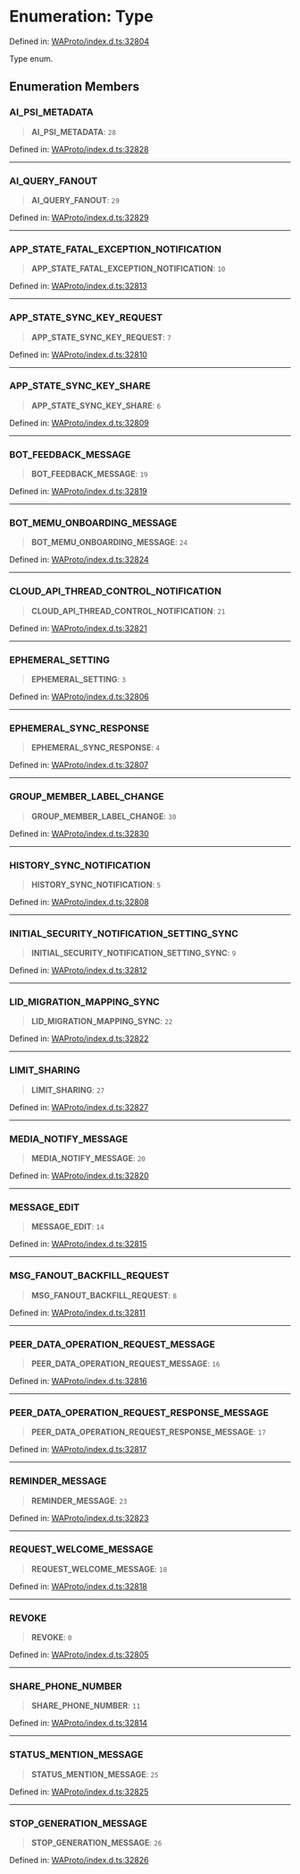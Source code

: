 # Enumeration: Type

Defined in: [WAProto/index.d.ts:32804](https://github.com/Fokusdotid/bail/blob/8a30cf93a8ac726f06d1ad6578695812a8253e53/WAProto/index.d.ts#L32804)

Type enum.

## Enumeration Members

### AI\_PSI\_METADATA

> **AI\_PSI\_METADATA**: `28`

Defined in: [WAProto/index.d.ts:32828](https://github.com/Fokusdotid/bail/blob/8a30cf93a8ac726f06d1ad6578695812a8253e53/WAProto/index.d.ts#L32828)

***

### AI\_QUERY\_FANOUT

> **AI\_QUERY\_FANOUT**: `29`

Defined in: [WAProto/index.d.ts:32829](https://github.com/Fokusdotid/bail/blob/8a30cf93a8ac726f06d1ad6578695812a8253e53/WAProto/index.d.ts#L32829)

***

### APP\_STATE\_FATAL\_EXCEPTION\_NOTIFICATION

> **APP\_STATE\_FATAL\_EXCEPTION\_NOTIFICATION**: `10`

Defined in: [WAProto/index.d.ts:32813](https://github.com/Fokusdotid/bail/blob/8a30cf93a8ac726f06d1ad6578695812a8253e53/WAProto/index.d.ts#L32813)

***

### APP\_STATE\_SYNC\_KEY\_REQUEST

> **APP\_STATE\_SYNC\_KEY\_REQUEST**: `7`

Defined in: [WAProto/index.d.ts:32810](https://github.com/Fokusdotid/bail/blob/8a30cf93a8ac726f06d1ad6578695812a8253e53/WAProto/index.d.ts#L32810)

***

### APP\_STATE\_SYNC\_KEY\_SHARE

> **APP\_STATE\_SYNC\_KEY\_SHARE**: `6`

Defined in: [WAProto/index.d.ts:32809](https://github.com/Fokusdotid/bail/blob/8a30cf93a8ac726f06d1ad6578695812a8253e53/WAProto/index.d.ts#L32809)

***

### BOT\_FEEDBACK\_MESSAGE

> **BOT\_FEEDBACK\_MESSAGE**: `19`

Defined in: [WAProto/index.d.ts:32819](https://github.com/Fokusdotid/bail/blob/8a30cf93a8ac726f06d1ad6578695812a8253e53/WAProto/index.d.ts#L32819)

***

### BOT\_MEMU\_ONBOARDING\_MESSAGE

> **BOT\_MEMU\_ONBOARDING\_MESSAGE**: `24`

Defined in: [WAProto/index.d.ts:32824](https://github.com/Fokusdotid/bail/blob/8a30cf93a8ac726f06d1ad6578695812a8253e53/WAProto/index.d.ts#L32824)

***

### CLOUD\_API\_THREAD\_CONTROL\_NOTIFICATION

> **CLOUD\_API\_THREAD\_CONTROL\_NOTIFICATION**: `21`

Defined in: [WAProto/index.d.ts:32821](https://github.com/Fokusdotid/bail/blob/8a30cf93a8ac726f06d1ad6578695812a8253e53/WAProto/index.d.ts#L32821)

***

### EPHEMERAL\_SETTING

> **EPHEMERAL\_SETTING**: `3`

Defined in: [WAProto/index.d.ts:32806](https://github.com/Fokusdotid/bail/blob/8a30cf93a8ac726f06d1ad6578695812a8253e53/WAProto/index.d.ts#L32806)

***

### EPHEMERAL\_SYNC\_RESPONSE

> **EPHEMERAL\_SYNC\_RESPONSE**: `4`

Defined in: [WAProto/index.d.ts:32807](https://github.com/Fokusdotid/bail/blob/8a30cf93a8ac726f06d1ad6578695812a8253e53/WAProto/index.d.ts#L32807)

***

### GROUP\_MEMBER\_LABEL\_CHANGE

> **GROUP\_MEMBER\_LABEL\_CHANGE**: `30`

Defined in: [WAProto/index.d.ts:32830](https://github.com/Fokusdotid/bail/blob/8a30cf93a8ac726f06d1ad6578695812a8253e53/WAProto/index.d.ts#L32830)

***

### HISTORY\_SYNC\_NOTIFICATION

> **HISTORY\_SYNC\_NOTIFICATION**: `5`

Defined in: [WAProto/index.d.ts:32808](https://github.com/Fokusdotid/bail/blob/8a30cf93a8ac726f06d1ad6578695812a8253e53/WAProto/index.d.ts#L32808)

***

### INITIAL\_SECURITY\_NOTIFICATION\_SETTING\_SYNC

> **INITIAL\_SECURITY\_NOTIFICATION\_SETTING\_SYNC**: `9`

Defined in: [WAProto/index.d.ts:32812](https://github.com/Fokusdotid/bail/blob/8a30cf93a8ac726f06d1ad6578695812a8253e53/WAProto/index.d.ts#L32812)

***

### LID\_MIGRATION\_MAPPING\_SYNC

> **LID\_MIGRATION\_MAPPING\_SYNC**: `22`

Defined in: [WAProto/index.d.ts:32822](https://github.com/Fokusdotid/bail/blob/8a30cf93a8ac726f06d1ad6578695812a8253e53/WAProto/index.d.ts#L32822)

***

### LIMIT\_SHARING

> **LIMIT\_SHARING**: `27`

Defined in: [WAProto/index.d.ts:32827](https://github.com/Fokusdotid/bail/blob/8a30cf93a8ac726f06d1ad6578695812a8253e53/WAProto/index.d.ts#L32827)

***

### MEDIA\_NOTIFY\_MESSAGE

> **MEDIA\_NOTIFY\_MESSAGE**: `20`

Defined in: [WAProto/index.d.ts:32820](https://github.com/Fokusdotid/bail/blob/8a30cf93a8ac726f06d1ad6578695812a8253e53/WAProto/index.d.ts#L32820)

***

### MESSAGE\_EDIT

> **MESSAGE\_EDIT**: `14`

Defined in: [WAProto/index.d.ts:32815](https://github.com/Fokusdotid/bail/blob/8a30cf93a8ac726f06d1ad6578695812a8253e53/WAProto/index.d.ts#L32815)

***

### MSG\_FANOUT\_BACKFILL\_REQUEST

> **MSG\_FANOUT\_BACKFILL\_REQUEST**: `8`

Defined in: [WAProto/index.d.ts:32811](https://github.com/Fokusdotid/bail/blob/8a30cf93a8ac726f06d1ad6578695812a8253e53/WAProto/index.d.ts#L32811)

***

### PEER\_DATA\_OPERATION\_REQUEST\_MESSAGE

> **PEER\_DATA\_OPERATION\_REQUEST\_MESSAGE**: `16`

Defined in: [WAProto/index.d.ts:32816](https://github.com/Fokusdotid/bail/blob/8a30cf93a8ac726f06d1ad6578695812a8253e53/WAProto/index.d.ts#L32816)

***

### PEER\_DATA\_OPERATION\_REQUEST\_RESPONSE\_MESSAGE

> **PEER\_DATA\_OPERATION\_REQUEST\_RESPONSE\_MESSAGE**: `17`

Defined in: [WAProto/index.d.ts:32817](https://github.com/Fokusdotid/bail/blob/8a30cf93a8ac726f06d1ad6578695812a8253e53/WAProto/index.d.ts#L32817)

***

### REMINDER\_MESSAGE

> **REMINDER\_MESSAGE**: `23`

Defined in: [WAProto/index.d.ts:32823](https://github.com/Fokusdotid/bail/blob/8a30cf93a8ac726f06d1ad6578695812a8253e53/WAProto/index.d.ts#L32823)

***

### REQUEST\_WELCOME\_MESSAGE

> **REQUEST\_WELCOME\_MESSAGE**: `18`

Defined in: [WAProto/index.d.ts:32818](https://github.com/Fokusdotid/bail/blob/8a30cf93a8ac726f06d1ad6578695812a8253e53/WAProto/index.d.ts#L32818)

***

### REVOKE

> **REVOKE**: `0`

Defined in: [WAProto/index.d.ts:32805](https://github.com/Fokusdotid/bail/blob/8a30cf93a8ac726f06d1ad6578695812a8253e53/WAProto/index.d.ts#L32805)

***

### SHARE\_PHONE\_NUMBER

> **SHARE\_PHONE\_NUMBER**: `11`

Defined in: [WAProto/index.d.ts:32814](https://github.com/Fokusdotid/bail/blob/8a30cf93a8ac726f06d1ad6578695812a8253e53/WAProto/index.d.ts#L32814)

***

### STATUS\_MENTION\_MESSAGE

> **STATUS\_MENTION\_MESSAGE**: `25`

Defined in: [WAProto/index.d.ts:32825](https://github.com/Fokusdotid/bail/blob/8a30cf93a8ac726f06d1ad6578695812a8253e53/WAProto/index.d.ts#L32825)

***

### STOP\_GENERATION\_MESSAGE

> **STOP\_GENERATION\_MESSAGE**: `26`

Defined in: [WAProto/index.d.ts:32826](https://github.com/Fokusdotid/bail/blob/8a30cf93a8ac726f06d1ad6578695812a8253e53/WAProto/index.d.ts#L32826)
